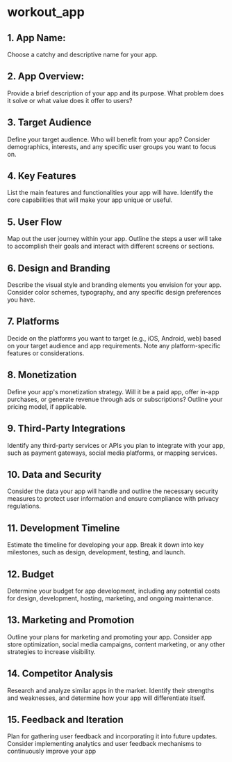 # workout_app

## 1. App Name: 
Choose a catchy and descriptive name for your app.
	
## 2. App Overview: 
Provide a brief description of your app and its purpose. What problem does it solve or what value does it offer to users?
	
## 3. Target Audience
Define your target audience. Who will benefit from your app? Consider demographics, interests, and any specific user groups you want to focus on.
	
## 4. Key Features 
List the main features and functionalities your app will have. Identify the core capabilities that will make your app unique or useful.
	
## 5. User Flow
Map out the user journey within your app. Outline the steps a user will take to accomplish their goals and interact with different screens or sections.
	
## 6. Design and Branding
Describe the visual style and branding elements you envision for your app. Consider color schemes, typography, and any specific design preferences you have.
	
## 7. Platforms
Decide on the platforms you want to target (e.g., iOS, Android, web) based on your target audience and app requirements. Note any platform-specific features or considerations.
	
## 8. Monetization 
Define your app's monetization strategy. Will it be a paid app, offer in-app purchases, or generate revenue through ads or subscriptions? Outline your pricing model, if applicable.
	
## 9. Third-Party Integrations
Identify any third-party services or APIs you plan to integrate with your app, such as payment gateways, social media platforms, or mapping services.
	
## 10. Data and Security
Consider the data your app will handle and outline the necessary security measures to protect user information and ensure compliance with privacy regulations.
	
## 11. Development Timeline
Estimate the timeline for developing your app. Break it down into key milestones, such as design, development, testing, and launch.
	
## 12. Budget
Determine your budget for app development, including any potential costs for design, development, hosting, marketing, and ongoing maintenance.
	
## 13. Marketing and Promotion
Outline your plans for marketing and promoting your app. Consider app store optimization, social media campaigns, content marketing, or any other strategies to increase visibility.
	
## 14. Competitor Analysis
Research and analyze similar apps in the market. Identify their strengths and weaknesses, and determine how your app will differentiate itself.
	
## 15. Feedback and Iteration
Plan for gathering user feedback and incorporating it into future updates. Consider implementing analytics and user feedback mechanisms to continuously improve your app
